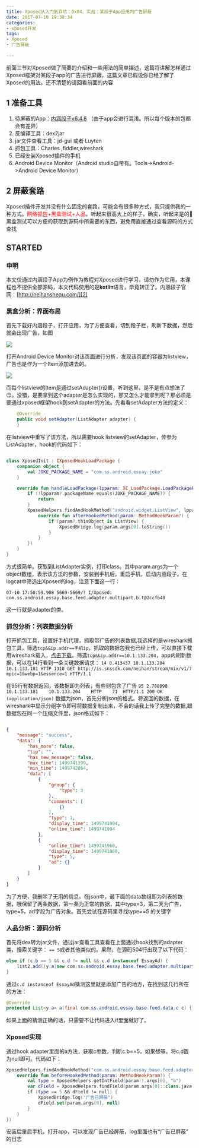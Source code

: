 ```yaml
---
title: Xposed从入门到弃坑：0x04、实战：某段子App应用内广告屏蔽
date: 2017-07-10 19:38:34
categories:
- xposed开发
tags: 
- Xposed
- 广告屏蔽

---
```


前面三节对Xposed做了简要的介绍和一些用法的简单描述，这篇将讲解怎样通过Xposed框架对某段子app的广告进行屏蔽。这篇文章已假设你已经了解了Xposed的用法。还不清楚的请回看前面的内容
<!-- more -->
## 1 准备工具
1. 待屏蔽的App：[内涵段子v6.4.6][1]  （由于app会进行混淆。所以每个版本的包都会有差异）
2. 反编译工具：dex2jar
3. jar文件查看工具：jd-gui 或者 Luyten
4. 抓包工具：Charles ,fiddler,wireshark
5. 已经安装Xposed插件的手机
6. Android Device Monitor（Android studio自带有。Tools->Android->Android Device Monitor）

## 2 屏蔽套路
Xposed插件开发并没有什么固定的套路，可能会有很多种方式，我只提供我的一种方式。<font color='red'>网络抓包+黑盒测试+人品</font>。听起来很高大上的样子，确实，听起来是的🌚 
黑盒测试可以方便的获取到源码中所需要的东西，避免用直接通过查看源码的方式查找

## STARTED

### 申明

本文仅通过内涵段子App为例作为教程对Xposed进行学习，请勿作为它用，本课程也不提供全部源码，本文代码使用的是**kotlin**语言，毕竟转正了。内涵段子官网：[http://neihanshequ.com/][2]

### 黑盒分析：界面布局
首先下载好内涵段子，打开应用，为了方便查看，切到段子栏，刷新下数据，然后就会出现广告，如图

![][3]  

打开Android Device Monitor对该页面进行分析，发现该页面的容器为listview，广告也是作为一个Item添加进去的。

![][4]

而每个listview的Item是通过setAdapter()设置，听到这里，是不是有点想法了😏。没错，是要拿到这个adapter是怎么实现的，那又怎么才能拿到呢？那必须是要通过xposed框架hook到setAdapter的方法。先看看setAdapter方法的定义：

```java
    @Override
    public void setAdapter(ListAdapter adapter) {
    }
```
在listview中重写了该方法，所以需要hook listview的setAdapter，传参为ListAdapter，hook的代码如下：


``` kotlin

class XposedInit : IXposedHookLoadPackage {
    companion object {
        val JOKE_PACKAGE_NAME = "com.ss.android.essay.joke"
    }

    override fun handleLoadPackage(lpparam: XC_LoadPackage.LoadPackageParam?) {
        if (!lpparam?.packageName.equals(JOKE_PACKAGE_NAME)) {
            return
        }
        XposedHelpers.findAndHookMethod("android.widget.ListView", lpparam?.classLoader, "setAdapter", Class.forName("android.widget.ListAdapter"), object : XC_MethodHook() {
            override fun afterHookedMethod(param: MethodHookParam?) {
                if (param?.thisObject is ListView) {
                    XposedBridge.log(param.args[0].toString())
                }
            }
        })
    }
}

```
方式很简单。获取到ListAdapter实例，打印class。其中param.args为一个object数组，表示该方法的参数，安装到手机后，重启手机，启动内涵段子。在logcat中筛选出Xposed的log，注意下面这一行：

`07-10 17:50:59.908 5669-5669/? I/Xposed: com.ss.android.essay.base.feed.adapter.multipart.b.t@2ccfb40`

这一行就是adapter的类。


### 抓包分析：列表数据分析

打开抓包工具，设置好手机代理，抓取带广告的列表数据,我选择的是wireshark抓包工具，筛选`tcp&&ip.addr==手机ip`，抓取的数据包我也已经上传，可以直接下载用wireshark载入，[点击下载][5]。筛选`tcp&&ip.addr==10.1.133.204`，app内刷新数据，可以在14行看到一条关键数据请求：
`14	0.413437 10.1.133.204 10.1.133.181 HTTP 1310
GET http://is.snssdk.com/neihan/stream/mix/v1/?mpic=1&webp=1&essence=1 HTTP/1.1 `

在95行有数据返回，该数据即为列表，有些则包含了广告
`95	2.788098	10.1.133.181	10.1.133.204	HTTP	71	HTTP/1.1 200 OK  (application/json)`
数据为json，首先分析json的格式。将返回的数据，在wireshark中显示分组字节即可将数据复制出来，不会的话我上传了完整的数据,跟数据包在同一个压缩文件里，json格式如下：

```json

{
    "message": "success",
    "data": {
        "has_more": false,
        "tip": "",
        "has_new_message": false,
        "max_time": 1499741399,
        "min_time": 1499742064,
        "data": [
            {
                "group": {
                    "type": 3
                },
                "comments": [
                    {}
                ],
                "type": 1,
                "display_time": 1499741994,
                "online_time": 1499741994
            },
            {
                "online_time": 1499741960,
                "display_time": 1499741960,
                "type": 5,
                "ad": {}
            }
        ]
    }
}

```

为了方便，我删除了无用的信息。在json中，最下面的data数组即为列表的数据，哦保留了两条数据，第一条为正常的数据，其中type=3，第二天为广告，type=5，ad字段为广告对象。首先尝试在源码里寻找type==5 的关键字

### 人品分析：源码分析

首先将dex转为jar文件，通过jar查看工具查看在上面通过hook找到的adapter类，搜索关键字： `== 5`或者其他类似的。果然，在源码504行出现了以下代码：

```java
else if (c.b == 5 && c.d != null && c.d instanceof EssayAd) {
    list2.add((y.a)new com.ss.android.essay.base.feed.adapter.multipart.b.e(c, this.d, this.n, this.l, this.h, this.z, (ah)this, this.u));
}
```
通过`c.d instanceof EssayAd`猜测这里就是添加广告的地方，在找到这几行所在的方法：

``` java
@Override
protected List<y.a> a(final com.ss.android.essay.base.feed.data.c c) {}
```
如果上面的猜测正确的话，只需要不让代码进入if里面就好了。

### Xposed实现

通过hook adapter里面的a方法，获取c参数，判断c.b==5，如果想等。将c.d置为null即可。代码如下：

```kotlin 
XposedHelpers.findAndHookMethod("com.ss.android.essay.base.feed.adapter.multipart.b.t", lpparam?.classLoader, "a", lpparam?.classLoader?.loadClass("com.ss.android.essay.base.feed.data.c"), object : XC_MethodHook() {
    override fun beforeHookedMethod(param: MethodHookParam?) {
        val type = XposedHelpers.getIntField(param!!.args[0], "b")
        var dField = XposedHelpers.findField(param.args[0]::class.java, "d")
        if (type == 5 && dField != null) {
            XposedBridge.log("广告已屏蔽")
            dField.set(param.args[0], null)
        }
    }
})
```
安装后重启手机，打开app，可以发现广告已经屏蔽，log里面也有“广告已屏蔽” 的日志



[1]: https://pan.wrbug.com/f.php?k=de122
[2]: http://neihanshequ.com/
[3]: /upload/2017/07/20170710-200226@2x.png
[4]: /upload/2017/07/20170710-181953.png
[5]: https://pan.wrbug.com/f.php?k=f607f
